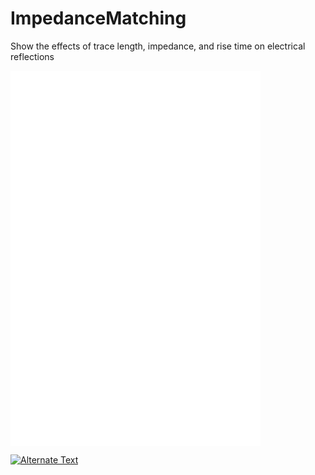 # ImpedanceMatching
Show the effects of trace length, impedance, and rise time on electrical reflections

<embed type="video/webm" src="./media/StubsVideoSrc20.html" width="400" height="300">

<embed type="video/webm" src="./media/StubsVideoSrc100.html" width="400" height="300">

[![Alternate Text]({StubsImage100.png})]({./media/StubsVideoSrc100.html} "Link Title")
